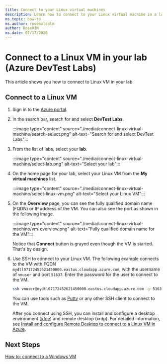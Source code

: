 ```yaml
---
title: Connect to your Linux virtual machines
description: Learn how to connect to your Linux virtual machine in a lab (Azure DevTest Labs)
ms.topic: how-to
ms.author: rosemalcolm
author: RoseHJM
ms.date: 07/17/2020
---
```


# Connect to a Linux VM in your lab (Azure DevTest Labs)
This article shows you how to connect to Linux VM in your lab. 

## Connect to a Linux VM
1. Sign in to the [Azure portal](https://portal.azure.com).
1. In the search bar, search for and select **DevTest Labs**. 

    :::image type="content" source="./media/connect-linux-virtual-machine/search-select.png" alt-text="Search for and select DevTest Labs":::    
1. From the list of labs, select your **lab**.

    :::image type="content" source="./media/connect-linux-virtual-machine/select-lab.png" alt-text="Select your lab":::            
1. On the home page for your lab, select your Linux VM from the **My virtual machines** list. 

    :::image type="content" source="./media/connect-linux-virtual-machine/select-linux-vm.png" alt-text="Select your Linux VM":::        
5. On the **Overview** page, you can see the fully qualified domain name (FQDN) or IP address of the VM. You can also see the port as shown in the following image.

    :::image type="content" source="./media/connect-linux-virtual-machine/vm-overview.png" alt-text="Fully qualified domain name for the VM":::    

    Notice that **Connect** button is grayed even though the VM is started. That's by design.
6.  Use SSH to connect to your Linux VM. The following example connects to the VM with FQDN `mydtl07172452621450000.eastus.cloudapp.azure.com`, with the username of `vmuser` and port `51637`. Enter the password for the user to connect to the VM. 

    ```bash
    ssh vmuser@mydtl07172452621450000.eastus.cloudapp.azure.com -p 51637
    ```

    You can use tools such as [Putty](https://www.putty.org/) or any other SSH client to connect to the VM. 

    After you connect using SSH, you can install and configure a desktop environment ([xfce](https://www.xfce.org)) and remote desktop (xrdp).  For detailed information, see [Install and configure Remote Desktop to connect to a Linux VM in Azure](../virtual-machines/linux/use-remote-desktop.md). 

## Next Steps
[How to: connect to a Windows VM](connect-windows-virtual-machine.md)
